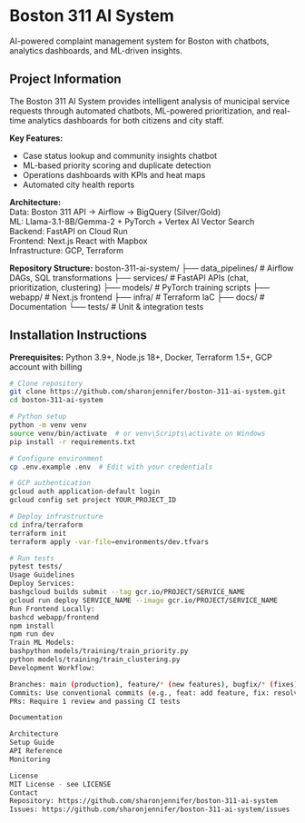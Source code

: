 # Boston 311 AI System

AI-powered complaint management system for Boston with chatbots, analytics dashboards, and ML-driven insights.

## Project Information

The Boston 311 AI System provides intelligent analysis of municipal service requests through automated chatbots, ML-powered prioritization, and real-time analytics dashboards for both citizens and city staff.

**Key Features:**
- Case status lookup and community insights chatbot
- ML-based priority scoring and duplicate detection
- Operations dashboards with KPIs and heat maps
- Automated city health reports

**Architecture:**  
Data: Boston 311 API → Airflow → BigQuery (Silver/Gold)  
ML: Llama-3.1-8B/Gemma-2 + PyTorch + Vertex AI Vector Search  
Backend: FastAPI on Cloud Run  
Frontend: Next.js React with Mapbox  
Infrastructure: GCP, Terraform

**Repository Structure:**
boston-311-ai-system/
├── data_pipelines/    # Airflow DAGs, SQL transformations
├── services/          # FastAPI APIs (chat, prioritization, clustering)
├── models/            # PyTorch training scripts
├── webapp/            # Next.js frontend
├── infra/             # Terraform IaC
├── docs/              # Documentation
└── tests/             # Unit & integration tests

## Installation Instructions

**Prerequisites:** Python 3.9+, Node.js 18+, Docker, Terraform 1.5+, GCP account with billing
```bash
# Clone repository
git clone https://github.com/sharonjennifer/boston-311-ai-system.git
cd boston-311-ai-system

# Python setup
python -m venv venv
source venv/bin/activate  # or venv\Scripts\activate on Windows
pip install -r requirements.txt

# Configure environment
cp .env.example .env  # Edit with your credentials

# GCP authentication
gcloud auth application-default login
gcloud config set project YOUR_PROJECT_ID

# Deploy infrastructure
cd infra/terraform
terraform init
terraform apply -var-file=environments/dev.tfvars

# Run tests
pytest tests/
Usage Guidelines
Deploy Services:
bashgcloud builds submit --tag gcr.io/PROJECT/SERVICE_NAME
gcloud run deploy SERVICE_NAME --image gcr.io/PROJECT/SERVICE_NAME
Run Frontend Locally:
bashcd webapp/frontend
npm install
npm run dev
Train ML Models:
bashpython models/training/train_priority.py
python models/training/train_clustering.py
Development Workflow:

Branches: main (production), feature/* (new features), bugfix/* (fixes)
Commits: Use conventional commits (e.g., feat: add feature, fix: resolve bug)
PRs: Require 1 review and passing CI tests

Documentation

Architecture
Setup Guide
API Reference
Monitoring

License
MIT License - see LICENSE
Contact
Repository: https://github.com/sharonjennifer/boston-311-ai-system
Issues: https://github.com/sharonjennifer/boston-311-ai-system/issues
